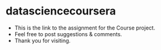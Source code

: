 # datasciencecoursera
* This is the link to the assignment for the Course project.
* Feel free to post suggestions & comments.
* Thank you for visiting.
